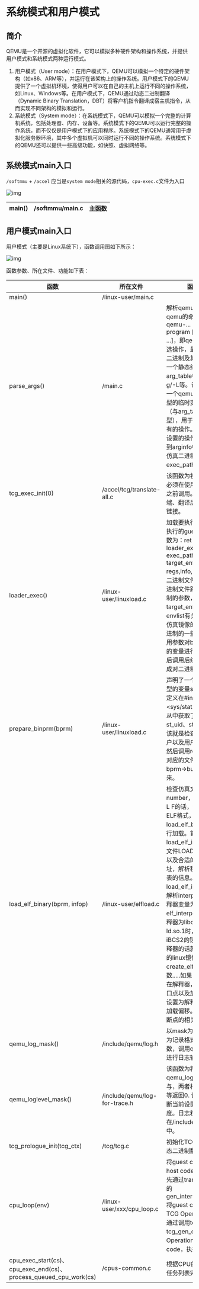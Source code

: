 # 系统模式和用户模式

## 简介

QEMU是一个开源的虚拟化软件，它可以模拟多种硬件架构和操作系统，并提供用户模式和系统模式两种运行模式。

1. 用户模式（User mode）：在用户模式下，QEMU可以模拟一个特定的硬件架构（如x86、ARM等），并运行在该架构上的操作系统。用户模式下的QEMU提供了一个虚拟机环境，使得用户可以在自己的主机上运行不同的操作系统，如Linux、Windows等。在用户模式下，QEMU通过动态二进制翻译（Dynamic Binary Translation，DBT）将客户机指令翻译成宿主机指令，从而实现不同架构的模拟和运行。
2. 系统模式（System mode）：在系统模式下，QEMU可以模拟一个完整的计算机系统，包括处理器、内存、设备等。系统模式下的QEMU可以运行完整的操作系统，而不仅仅是用户模式下的应用程序。系统模式下的QEMU通常用于虚拟化服务器环境，其中多个虚拟机可以同时运行不同的操作系统。系统模式下的QEMU还可以提供一些高级功能，如快照、虚拟网络等。

## 系统模式main入口

`/softmmu` + `/accel`    应当是`system mode`相关的源代码，`cpu-exec.c`文件为入口

![img](https://www.liuxinpeng.cn/img/202312181042937.png)

| main() | /softmmu/main.c | 主函数 |
| ------ | --------------- | ------ |

## 用户模式main入口

用户模式（主要是Linux系统下），函数调用图如下所示：

![img](https://www.liuxinpeng.cn/img/202312181043578.png)

函数参数、所在文件、功能如下表：

| **函数**                                                     | **所在文件**                  | **函数功能**                                                 |
| ------------------------------------------------------------ | ----------------------------- | ------------------------------------------------------------ |
| main()                                                       | /linux-user/main.c            |                                                              |
| parse_args()                                                 | /main.c                       | 解析qemu的参数，qemu的命令行命令为：qemu-... [options] program [arguments ...]，即qemu后加一些可选操作，最后加目标仿真二进制及其参数。定义在一个静态结构体arg_table中，包括-h/-g/-L等。该函数中定义一个qemu_argument类型的临时变量arginfo（与arg_table同种类型），用于遍历参数中所有的操作。将命令行中的设置的操作以及参数保存到arginfo中，并将目标仿真二进制保存到exec_path中。 |
| tcg_exec_init(0)                                             | /accel/tcg/translate-all.c    | 该函数为初始化TCG，必须在使用QEMU CPU之前调用。初始化翻译前端、翻译后端、缓存和块链接。 |
| loader_exec()                                                | /linux-user/linuxload.c       | 加载要执行的程序，即要执行的guest code。参数为：ret = loader_exec(execfd, exec_path, target_argv, target_environ, regs,info, &bprm);目标二进制文件句柄，目标二进制文件路径，目标二进制的参数，target_environ(这个和envlist有关)，寄存器、仿真镜像的info、以及二进制的一些信息。首先使用参数对bprm结构体中的变量进行一个赋值，然后调用后续的几个函数完成对二进制的加载。 |
| prepare_binprm(bprm)                                         | /linux-user/linuxload.c       | 声明了一个struct stat类型的变量st，这个结构体定义在#include <sys/stat.h>头文件中。从中获取了st_mode、st_uid、st_gid的值，应该就是检查文件类型和用户以及用户组的权限吧。然后调用read函数将fd对应的文件读取到bprm->buf中保存起来。 |
| load_elf_binary(bprm, infop)                                 | /linux-user/elfload.c         | 检查仿真文件的magic number，如果是0x7f E L F的话，说明该文件为ELF格式，调用load_elf_binary函数进行加载。首先调用load_elf_image计算ELF文件LOAD段的地址范围以及合适的内存加载基地址，解析程序头表、符号表的信息。接着调用load_elf_interp函数加载解析interpreter文件，解释器变量为elf_interpreter，如果解释器为libc.so.1或者是ld.so.1时，消耗一个iBCS2的镜像，其他的解释器的话就消耗一个默认的linux镜像。调用create_elf_tables函数.....如果目标二进制存在解释器，那么程序的入口点以及加载偏移都需要设置为解释器的入口点和加载偏移。最后还有部分断点的相关处理。 |
| qemu_log_mask()                                              | /include/qemu/log.h           | 以mask为粒度，以fmt为记录格式进行记录的函数，调用qemu_log函数进行日志输出。 |
| qemu_loglevel_mask()                                         | /include/qemu/log-for-trace.h | 该函数为将参数mask与qemu_loglevel进行相与，两者相等返回1，不等返回0. 该函数用于判断当前设置的日志记录粒度。日志粒度定义在/include/qemu/log.h中。 |
| tcg_prologue_init(tcg_ctx)                                   | /tcg/tcg.c                    | 初始化TCG序言，为动态二进制翻译做准备                        |
| cpu_loop(env)                                                | /linux-user/xxx/cpu_loop.c    | 将guest code翻译成host code执行，其中首先通过translate-all.c中的gen_intermediate_code将guest code翻译成TCG Operation，然后通过调用tcg/tcg.c 中的tcg_gen_code将TCG Operation 转成host code，执行 |
| cpu_exec_start(cs)、cpu_exec_end(cs)、process_queued_cpu_work(cs) | /cpus-common.c                | 根据CPU的执行状态、任务列表完成相应的操作                    |